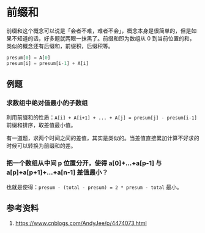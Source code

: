 # 前缀和

前缀和这个概念可以说是「会者不难，难者不会」，概念本身是很简单的，但是如果不知道的话，好多题就两眼一抹黑了。前缀和即为数组从 0 到当前位置的和，类似的概念还有后缀和，前缀积，后缀积等。

```py
presum[0] = A[0]
presum[i] = presum[i-1] + A[i]
```

## 例题

### 求数组中绝对值最小的子数组

利用前缀和的性质：`A[i] + A[i+1] + ... + A[j] = presum[j] - presum[i-1]` 前缀和排序，取差值最小值。

有一道题，求两个时间之间的差值，其实是类似的。当差值直接累加计算不好求的时候可以转换为前缀和的差。

### 把一个数组从中间 p 位置分开，使得 a[0]+…+a[p-1] 与 a[p]+a[p+1]+…+a[n-1] 差值最小？

也就是使得：`presum - (total - presum) = 2 * presum - total` 最小。

## 参考资料

1. https://www.cnblogs.com/AndyJee/p/4474073.html